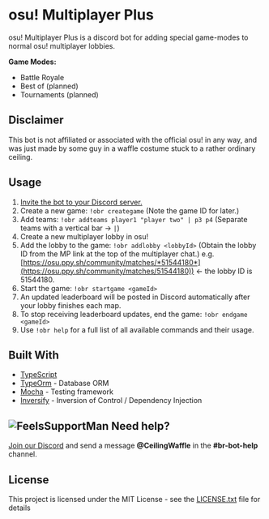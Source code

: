 # osu! Multiplayer Plus

osu! Multiplayer Plus is a discord bot for adding special game-modes to normal osu! multiplayer lobbies.

**Game Modes:**
- Battle Royale
- Best of (planned)
- Tournaments (planned)

## Disclaimer
This bot is not affiliated or associated with the official osu! in any way, and was just made by some guy in a waffle costume stuck to a rather ordinary ceiling.

## Usage

1. [Invite the bot to your Discord server.](https://discordapp.com/api/oauth2/authorize?client_id=279825470974066688&permissions=388176&scope=bot)
2. Create a new game: ``!obr creategame``
   (Note the game ID for later.)
3. Add teams: ``!obr addteams player1 "player two" | p3 p4`` 
   (Separate teams with a vertical bar -> ``|``)   
4. Create a new multiplayer lobby in osu!
5. Add the lobby to the game: ``!obr addlobby <lobbyId>``
   (Obtain the lobby ID from the MP link at the top of the multiplayer chat.) 
   e.g. [https://osu.ppy.sh/community/matches/*51544180*](https://osu.ppy.sh/community/matches/51544180)) <- the lobby ID is 51544180.</span>
6. Start the game: ``!obr startgame <gameId>``
7. An updated leaderboard will be posted in Discord automatically after your lobby finishes each map.
8. To stop receiving leaderboard updates, end the game: ``!obr endgame <gameId>``
9. Use ``!obr help`` for a full list of all available commands and their usage.

## Built With

- [TypeScript](https://github.com/microsoft/TypeScript)
- [TypeOrm](https://github.com/typeorm) - Database ORM 
- [Mocha](https://github.com/mochajs/mocha) - Testing framework
- [Inversify](https://github.com/inversify/InversifyJS) - Inversion of Control / Dependency Injection

## ![FeelsSupportMan](https://cdn.frankerfacez.com/emoticon/405850/2) Need help?

[Join our Discord](https://discord.gg/grjFNfa) and send a message **@CeilingWaffle** in the **#br-bot-help** channel.

<!--
Dev stuff

### Prerequisites

TODO

### Installing

```
npm install
```

## Running the tests

```
npm run test
```

## Deployment

TODO
-->

## License

This project is licensed under the MIT License - see the [LICENSE.txt](LICENSE.txt) file for details

